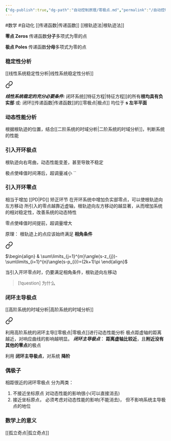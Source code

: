 ```yaml
---
{"dg-publish":true,"dg-path":"自动控制原理/零极点.md","permalink":"/自动控制原理/零极点/","dgPassFrontmatter":true,"noteIcon":"","created":"2024-05-21T15:20:28.780+08:00","updated":"2024-05-26T18:40:11.941+08:00"}
---
```


#数学 #自动化
[[传递函数\|传递函数]]    [[根轨迹法\|根轨迹法]]

**零点   Zeros**
传递函数**分子**多项式为零的点

**极点   Poles**
传递函数**分母**多项式为零的点

### 稳定性分析
[[线性系统稳定性分析\|线性系统稳定性分析]]

<div class="transclusion internal-embed is-loaded"><a class="markdown-embed-link" href="//#965270" aria-label="Open link"><svg xmlns="http://www.w3.org/2000/svg" width="24" height="24" viewBox="0 0 24 24" fill="none" stroke="currentColor" stroke-width="2" stroke-linecap="round" stroke-linejoin="round" class="svg-icon lucide-link"><path d="M10 13a5 5 0 0 0 7.54.54l3-3a5 5 0 0 0-7.07-7.07l-1.72 1.71"></path><path d="M14 11a5 5 0 0 0-7.54-.54l-3 3a5 5 0 0 0 7.07 7.07l1.71-1.71"></path></svg></a><div class="markdown-embed">



***线性系统稳定的充分必要条件:***
闭环系统[[特征方程\|特征方程]]的所有**根均具有负实部**
或:  闭环[[传递函数\|传递函数]]的[[零极点\|极点]] 均位于 **s 左半平面** 

</div></div>


### 动态性能分析
根据根轨迹的位置，结合[[二阶系统的时域分析\|二阶系统的时域分析]]，判断系统的性能

### 引入开环极点
根轨迹向右弯曲，动态性能变差，甚至导致不稳定

极点使峰值时间滞后，超调量减小
``
### 引入开环零点
相当于增加 [[PD\|PD]] 矫正环节
在开环系统中增加负实部零点，可以使根轨迹向左方移动
所引入的零点越靠近虚轴，根轨迹向左方移动的越显著，从而增加系统的相对稳定性，改善系统的动态特性

零点使峰值时间提前，超调量增大

原理：
根轨迹上的点应该始终满足 **相角条件**

<div class="transclusion internal-embed is-loaded"><a class="markdown-embed-link" href="//#90666d" aria-label="Open link"><svg xmlns="http://www.w3.org/2000/svg" width="24" height="24" viewBox="0 0 24 24" fill="none" stroke="currentColor" stroke-width="2" stroke-linecap="round" stroke-linejoin="round" class="svg-icon lucide-link"><path d="M10 13a5 5 0 0 0 7.54.54l3-3a5 5 0 0 0-7.07-7.07l-1.72 1.71"></path><path d="M14 11a5 5 0 0 0-7.54-.54l-3 3a5 5 0 0 0 7.07 7.07l1.71-1.71"></path></svg></a><div class="markdown-embed">



$\begin{align}
 & \sum\limits_{j=1}^{m}\angle(s-z_{j})-\sum\limits_{i=1}^{n}\angle(s-p_{i})=(2k+1)\pi
\end{align}$

</div></div>

当引入开环零点时，仍要满足相角条件，根轨迹向左移动
>[!question] 
>为什么
### 闭环主导极点
[[高阶系统的时域分析\|高阶系统的时域分析]]

<div class="transclusion internal-embed is-loaded"><a class="markdown-embed-link" href="//#14117d" aria-label="Open link"><svg xmlns="http://www.w3.org/2000/svg" width="24" height="24" viewBox="0 0 24 24" fill="none" stroke="currentColor" stroke-width="2" stroke-linecap="round" stroke-linejoin="round" class="svg-icon lucide-link"><path d="M10 13a5 5 0 0 0 7.54.54l3-3a5 5 0 0 0-7.07-7.07l-1.72 1.71"></path><path d="M14 11a5 5 0 0 0-7.54-.54l-3 3a5 5 0 0 0 7.07 7.07l1.71-1.71"></path></svg></a><div class="markdown-embed">



利用高阶系统的闭环主导[[零极点\|零极点]]进行动态性能分析
极点距虚轴的距离越近，对响应曲线的影响越明显。
***闭环主导极点***：
**距离虚轴比较近**，且**附近没有其他的零点**的极点 

</div></div>

利用 **闭环主导极点**，对系统 **降阶**
### 偶极子
相距很近的闭环零极点
分为两类：
1. 不接近坐标原点
	对动态性能的影响很小(可以直接消去)
2. 接近坐标原点，
	必须考虑对动态性能的影响(不能消去)，
	但不影响系统主导极点的地位

### 数学上的意义
[[孤立奇点\|孤立奇点]]


